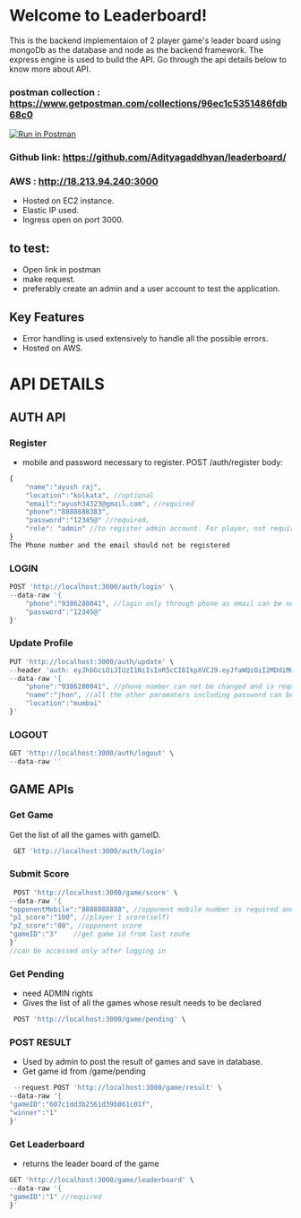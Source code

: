 # Welcome to Leaderboard!
This is the backend implementaion of 2 player game's leader board using mongoDb as the database and node as the backend framework. The express engine is used to build the API. Go through the api details below to know more about API.
### postman collection : https://www.getpostman.com/collections/96ec1c5351486fdb68c0
[![Run in Postman](https://run.pstmn.io/button.svg)](https://app.getpostman.com/run-collection/96ec1c5351486fdb68c0)
### Github link: https://github.com/Adityagaddhyan/leaderboard/

### AWS : http://18.213.94.240:3000
- Hosted on EC2 instance.
- Elastic IP used.
- Ingress open on port 3000.
## to test:
- Open link in postman
- make request.
- preferably create an admin and a user account to test the application.

## Key Features
- Error handling is used extensively to handle all the possible errors.
- Hosted on AWS. 


# API DETAILS

## AUTH API
### Register
- mobile and password necessary to register.
POST /auth/register
body:
```javascript
{
    "name":"ayush raj",
    "location":"kolkata", //optional
    "email":"ayush34323@gmail.com", //required
    "phone":"8888888383",
    "password":"12345@" //required,
    "role": "admin" //to register admin account. For player, not required
}
The Phone number and the email should not be registered
```
### LOGIN
```javascript
POST 'http://localhost:3000/auth/login' \
--data-raw '{
    "phone":"9386280041", //login only through phone as email can be null
    "password":"12345@"
}'
```
### Update Profile
```javascript
PUT 'http://localhost:3000/auth/update' \
--header 'auth: eyJhbGciOiJIUzI1NiIsInR5cCI6IkpXVCJ9.eyJfaWQiOiI2MDdiMmExZWViYzc0NTMzNTU2YTRkMjEiLCJpYXQiOjE2MTg2OTU3NzcsImV4cCI6MTYxODY5OTM3N30.fUylSVEH871WirLWXeX2fQDuEr9u94-Bps3VjEdguVI' \ //JWT TOKEN
--data-raw '{
    "phone":"9386280041", //phone number can not be changed and is required
    "name":"jhon", //all the other paramaters including password can be changed with this route. all the provided data is updated corresponding to the user.
    "location":"mumbai"
}'
```
### LOGOUT
```javascript
GET 'http://localhost:3000/auth/logout' \
--data-raw ''
```

## GAME APIs
### Get Game
Get the list of all the games with gameID.
```javascript
 GET 'http://localhost:3000/auth/login'
```
### Submit Score
```javascript
 POST 'http://localhost:3000/game/score' \
--data-raw '{
"opponentMobile":"8888888888", //opponent mobile number is required and opponnent should be registered
"p1_score":"100", //player 1 score(self)
"p2_score":"80", //opponent score
"gameID":"3"	//get game id from last route
}'
//can be accessed only after logging in

```
### Get Pending
- need ADMIN rights
-  Gives the list of all the games whose result needs to be declared
```javascript
 POST 'http://localhost:3000/game/pending' \

```
### POST RESULT
- Used by admin to post the result of games and save in database.
- Get game id from /game/pending

```javascript
 --request POST 'http://localhost:3000/game/result' \
--data-raw '{
"gameID":"607c1dd3b2561d39b861c01f",
"winner":"1"
}'

``` 
### Get Leaderboard
- returns the leader board of the game
```javascript
GET 'http://localhost:3000/game/leaderboard' \
--data-raw '{
"gameID":"1" //required
}'

```


